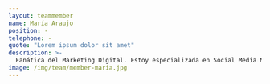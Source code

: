 ```yaml
---
layout: teammember
name: María Araujo
position: -
telephone: -
quote: "Lorem ipsum dolor sit amet"
description: >-
  Fanática del Marketing Digital. Estoy especializada en Social Media Management, aunque siempre me gusta estar en constante aprendizaje y descubrir nuevas áreas. El regaliz es una de las bases de mi dieta en Supertú y estoy aquí por los afterwork. 
image: /img/team/member-maria.jpg
---
```


